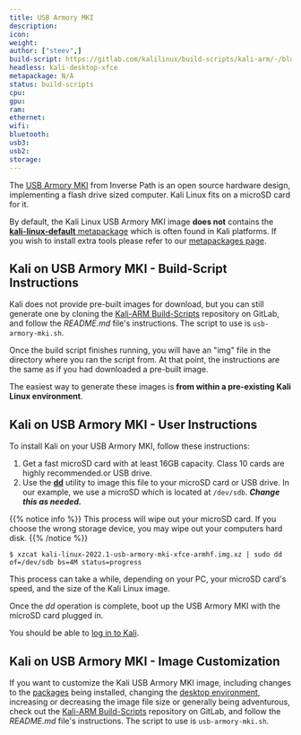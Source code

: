 ```yaml
---
title: USB Armory MKI
description:
icon:
weight:
author: ["steev",]
build-script: https://gitlab.com/kalilinux/build-scripts/kali-arm/-/blob/master/usb-armory-mki.sh
headless: kali-desktop-xfce
metapackage: N/A
status: build-scripts
cpu:
gpu:
ram:
ethernet:
wifi:
bluetooth:
usb3:
usb2:
storage:
---
```


The [USB Armory MKI](https://inversepath.com/usbarmory_mark-one.html) from Inverse Path is an open source hardware design, implementing a flash drive sized computer. Kali Linux fits on a microSD card for it.

By default, the Kali Linux USB Armory MKI image **does not** contains the [**kali-linux-default** metapackage](/docs/general-use/metapackages/) which is often found in Kali platforms. If you wish to install extra tools please refer to our [metapackages page](/docs/general-use/metapackages/).

## Kali on USB Armory MKI - Build-Script Instructions

Kali does not provide pre-built images for download, but you can still generate one by cloning the [Kali-ARM Build-Scripts](https://gitlab.com/kalilinux/build-scripts/kali-arm) repository on GitLab, and follow the _README.md_ file's instructions. The script to use is `usb-armory-mki.sh`.

Once the build script finishes running, you will have an "img" file in the directory where you ran the script from. At that point, the instructions are the same as if you had downloaded a pre-built image.

The easiest way to generate these images is **from within a pre-existing Kali Linux environment**.

## Kali on USB Armory MKI - User Instructions

To install Kali on your USB Armory MKI, follow these instructions:

1. Get a fast microSD card with at least 16GB capacity. Class 10 cards are highly recommended.or USB drive.
2. Use the **[dd](https://packages.debian.org/testing/dd)** utility to image this file to your microSD card or USB drive. In our example, we use a microSD which is located at `/dev/sdb`. **_Change this as needed._**

{{% notice info %}}
This process will wipe out your microSD card. If you choose the wrong storage device, you may wipe out your computers hard disk.
{{% /notice %}}

```console
$ xzcat kali-linux-2022.1-usb-armory-mki-xfce-armhf.img.xz | sudo dd of=/dev/sdb bs=4M status=progress
```

This process can take a while, depending on your PC, your microSD card's speed, and the size of the Kali Linux image.

Once the _dd_ operation is complete, boot up the USB Armory MKI with the microSD card plugged in.

You should be able to [log in to Kali](/docs/introduction/default-credentials/).

## Kali on USB Armory MKI - Image Customization

If you want to customize the Kali USB Armory MKI image, including changes to the [packages](/docs/general-use/metapackages/) being installed, changing the [desktop environment](/docs/general-use/switching-desktop-environments/), increasing or decreasing the image file size or generally being adventurous, check out the [Kali-ARM Build-Scripts](https://gitlab.com/kalilinux/build-scripts/kali-arm) repository on GitLab, and follow the _README.md_ file's instructions. The script to use is `usb-armory-mki.sh`.
